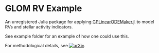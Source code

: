 # GLOM RV Example

An unregistered Julia package for applying [GPLinearODEMaker.jl](https://github.com/christiangil/GPLinearODEMaker.jl) to model RVs and stellar activity indicators.

See example folder for an example of how one could use this.

For methodological details, see [![arXiv](https://img.shields.io/badge/arXiv-2009.01085-orange.svg)](https://arxiv.org/abs/2009.01085).
